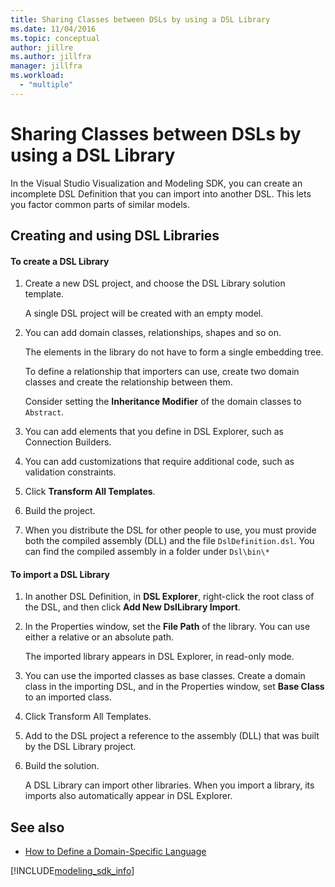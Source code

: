 ```yaml
---
title: Sharing Classes between DSLs by using a DSL Library
ms.date: 11/04/2016
ms.topic: conceptual
author: jillre
ms.author: jillfra
manager: jillfra
ms.workload:
  - "multiple"
---
```

# Sharing Classes between DSLs by using a DSL Library
In the Visual Studio Visualization and Modeling SDK, you can create an incomplete DSL Definition that you can import into another DSL. This lets you factor common parts of similar models.

## Creating and using DSL Libraries

#### To create a DSL Library

1. Create a new DSL project, and choose the DSL Library solution template.

     A single DSL project will be created with an empty model.

2. You can add domain classes, relationships, shapes and so on.

     The elements in the library do not have to form a single embedding tree.

     To define a relationship that importers can use, create two domain classes and create the relationship between them.

     Consider setting the **Inheritance Modifier** of the domain classes to `Abstract`.

3. You can add elements that you define in DSL Explorer, such as Connection Builders.

4. You can add customizations that require additional code, such as validation constraints.

5. Click **Transform All Templates**.

6. Build the project.

7. When you distribute the DSL for other people to use, you must provide both the compiled assembly (DLL) and the file `DslDefinition.dsl`. You can find the compiled assembly in a folder under `Dsl\bin\*`

#### To import a DSL Library

1. In another DSL Definition, in **DSL Explorer**, right-click the root class of the DSL, and then click **Add New DslLibrary Import**.

2. In the Properties window, set the **File Path** of the library. You can use either a relative or an absolute path.

    The imported library appears in DSL Explorer, in read-only mode.

3. You can use the imported classes as base classes. Create a domain class in the importing DSL, and in the Properties window, set **Base Class** to an imported class.

4. Click Transform All Templates.

5. Add to the DSL project a reference to the assembly (DLL) that was built by the DSL Library project.

6. Build the solution.

   A DSL Library can import other libraries. When you import a library, its imports also automatically appear in DSL Explorer.

## See also

- [How to Define a Domain-Specific Language](../modeling/how-to-define-a-domain-specific-language.md)

[!INCLUDE[modeling_sdk_info](includes/modeling_sdk_info.md)]
